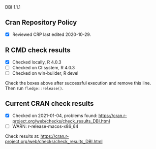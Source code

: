 DBI 1.1.1

## Cran Repository Policy

- [x] Reviewed CRP last edited 2020-10-29.

## R CMD check results

- [x] Checked locally, R 4.0.3
- [ ] Checked on CI system, R 4.0.3
- [ ] Checked on win-builder, R devel

Check the boxes above after successful execution and remove this line. Then run `fledge::release()`.

## Current CRAN check results

- [x] Checked on 2021-01-04, problems found: https://cran.r-project.org/web/checks/check_results_DBI.html
- [ ] WARN: r-release-macos-x86_64

Check results at: https://cran.r-project.org/web/checks/check_results_DBI.html
